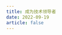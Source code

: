 ```yaml
---
title: 成为技术领导者
date: 2022-09-19
article: false
---
```


<PDF url="https://www.igarashi.fun:7779/pdf/%E6%8A%80%E6%9C%AF/%E6%88%90%E4%B8%BA%E6%8A%80%E6%9C%AF%E9%A2%86%E5%AF%BC%E8%80%85.pdf" height="880px"/>
